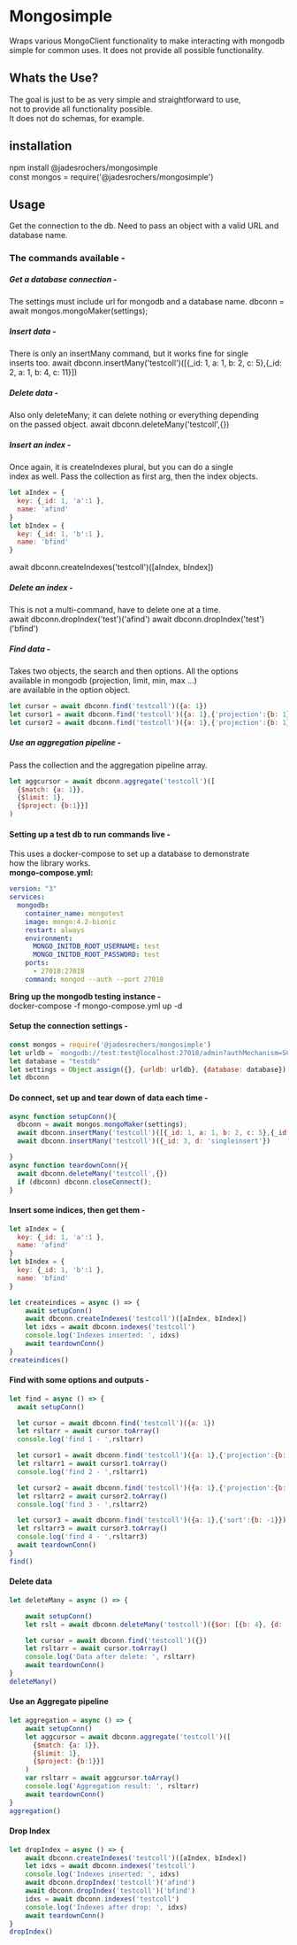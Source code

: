 # Mongosimple
Wraps various MongoClient functionality to make interacting with mongodb  
simple for common uses.
It does not provide all possible functionality.

## Whats the Use?
The goal is just to be as very simple and straightforward to use,  
not to provide all functionality possible.  
It does not do schemas, for example.

## installation 
npm install @jadesrochers/mongosimple  
const mongos = require('@jadesrochers/mongosimple')  

## Usage
Get the connection to the db. Need to pass an object with a valid URL
and database name.

### The commands available - 
##### Get a database connection -  
The settings must include url for mongodb and a database name.
dbconn = await mongos.mongoMaker(settings);
##### Insert data -  
There is only an insertMany command, but it works fine for single  
inserts too.
await dbconn.insertMany('testcoll')([{_id: 1, a: 1, b: 2, c: 5},{_id: 2, a: 1, b: 4, c: 11}])
##### Delete data -  
Also only deleteMany; it can delete nothing or everything depending  
on the passed object.
await dbconn.deleteMany('testcoll',{}) 
##### Insert an index -
Once again, it is createIndexes plural, but you can do a single  
index as well.
Pass the collection as first arg, then the index objects.
```javascript
let aIndex = {
  key: {_id: 1, 'a':1 },
  name: 'afind'
}
let bIndex = {
  key: {_id: 1, 'b':1 },
  name: 'bfind'
}
```
await dbconn.createIndexes('testcoll')([aIndex, bIndex])
##### Delete an index -  
This is not a multi-command, have to delete one at a time.  
await dbconn.dropIndex('test')('afind')
await dbconn.dropIndex('test')('bfind')
##### Find data -  
Takes two objects, the search and then options. All the options  
available in mongodb (projection, limit, min, max ...)  
are available in the option object.
```javascript
let cursor = await dbconn.find('testcoll')({a: 1})
let cursor1 = await dbconn.find('testcoll')({a: 1},{'projection':{b: 1}, limit: 1})
let cursor2 = await dbconn.find('testcoll')({a: 1},{'projection':{b: 1}, limit: 1, min: {_id:1, b:3}})
```
#####  Use an aggregation pipeline -
Pass the collection and the aggregation pipeline array.  
```javascript
let aggcursor = await dbconn.aggregate('testcoll')([
  {$match: {a: 1}},
  {$limit: 1},
  {$project: {b:1}}]
)
```


#### Setting up a test db to run commands live -  
This uses a docker-compose to set up a database to demonstrate  
how the library works.  
**mongo-compose.yml:**  
```yaml
version: "3"
services:
  mongodb:
    container_name: mongotest
    image: mongo:4.2-bionic
    restart: always
    environment:
      MONGO_INITDB_ROOT_USERNAME: test
      MONGO_INITDB_ROOT_PASSWORD: test
    ports:
      - 27018:27018
    command: mongod --auth --port 27018
```
**Bring up the mongodb testing instance -**  
docker-compose -f mongo-compose.yml up -d

#### Setup the connection settings -  
```javascript
const mongos = require('@jadesrochers/mongosimple')  
let urldb = `mongodb://test:test@localhost:27018/admin?authMechanism=SCRAM-SHA-1&authSource=admin`
let database = "testdb"
let settings = Object.assign({}, {urldb: urldb}, {database: database})
let dbconn
```

#### Do connect, set up and tear down of data each time -   
```javascript
async function setupConn(){
  dbconn = await mongos.mongoMaker(settings);
  await dbconn.insertMany('testcoll')([{_id: 1, a: 1, b: 2, c: 5},{_id: 2, a: 1, b: 4, c: 11}])
  await dbconn.insertMany('testcoll')({_id: 3, d: 'singleinsert'})

}
async function teardownConn(){
  await dbconn.deleteMany('testcoll',{}) 
  if (dbconn) dbconn.closeConnect();
}

```

#### Insert some indices, then get them -  
```javascript
let aIndex = {
  key: {_id: 1, 'a':1 },
  name: 'afind'
}
let bIndex = {
  key: {_id: 1, 'b':1 },
  name: 'bfind'
}

let createindices = async () => {
    await setupConn()
    await dbconn.createIndexes('testcoll')([aIndex, bIndex])
    let idxs = await dbconn.indexes('testcoll')
    console.log('Indexes inserted: ', idxs)
    await teardownConn()
}
createindices()
```


#### Find with some options and outputs -
```javascript
let find = async () => {
  await setupConn()

  let cursor = await dbconn.find('testcoll')({a: 1})
  let rsltarr = await cursor.toArray()
  console.log('find 1 - ',rsltarr) 

  let cursor1 = await dbconn.find('testcoll')({a: 1},{'projection':{b: 1}, limit: 1})
  let rsltarr1 = await cursor1.toArray()
  console.log('find 2 - ',rsltarr1) 

  let cursor2 = await dbconn.find('testcoll')({a: 1},{'projection':{b: 1}, limit: 1, min: {_id:1, b:3}})
  let rsltarr2 = await cursor2.toArray()
  console.log('find 3 - ',rsltarr2) 

  let cursor3 = await dbconn.find('testcoll')({a: 1},{'sort':{b: -1}})
  let rsltarr3 = await cursor3.toArray()
  console.log('find 4 - ',rsltarr3) 
  await teardownConn()
}
find()
```

#### Delete data
```javascript
let deleteMany = async () => {

    await setupConn()
    let rslt = await dbconn.deleteMany('testcoll')({$or: [{b: 4}, {d: 'singleinsert'}] } )

    let cursor = await dbconn.find('testcoll')({})
    let rsltarr = await cursor.toArray()
    console.log('Data after delete: ', rsltarr)
    await teardownConn()
}
deleteMany()
```

#### Use an Aggregate pipeline
```javascript
let aggregation = async () => {
    await setupConn()
    let aggcursor = await dbconn.aggregate('testcoll')([
      {$match: {a: 1}},
      {$limit: 1},
      {$project: {b:1}}]
    )
    var rsltarr = await aggcursor.toArray()
    console.log('Aggregation result: ', rsltarr)
    await teardownConn()
}
aggregation()
```

#### Drop Index
```javascript
let dropIndex = async () => {
    await dbconn.createIndexes('testcoll')([aIndex, bIndex])
    let idxs = await dbconn.indexes('testcoll')
    console.log('Indexes inserted: ', idxs)
    await dbconn.dropIndex('testcoll')('afind')
    await dbconn.dropIndex('testcoll')('bfind')
    idxs = await dbconn.indexes('testcoll')
    console.log('Indexes after drop: ', idxs)
    await teardownConn()
}
dropIndex()
```

